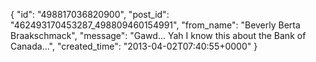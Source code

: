  {
   "id": "498817036820900",
   "post_id": "462493170453287_498809460154991",
   "from_name": "Beverly Berta Braakschmack",
   "message": "Gawd... Yah I know this about the Bank of Canada...",
   "created_time": "2013-04-02T07:40:55+0000"
 }
